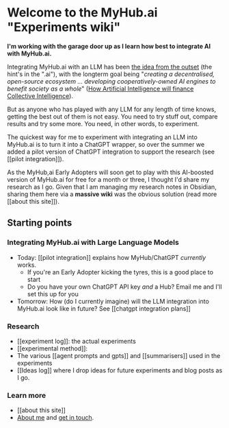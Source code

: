 # Welcome to the MyHub.ai "Experiments wiki"

**I'm working with the garage door up as I learn how best to integrate AI with MyHub.ai.**

Integrating MyHub.ai with an LLM has been [the idea from the outset](https://mathewlowry.medium.com/a-minimum-viable-ecosystem-for-collective-intelligence-7738848ce9c4) (the hint's in the ".ai"), with the longterm goal being "*creating a decentralised, open-source ecosystem ... developing cooperatively-owned AI engines to benefit society as a whole*" ([How Artificial Intelligence will finance Collective Intelligence](https://mathewlowry.medium.com/how-artificial-intelligence-will-finance-collective-intelligence-5d17adcce98b)).

But as anyone who has played with any LLM for any length of time knows, getting the best out of them is not easy. You need to try stuff out, compare results and try some more. You need, in other words, to experiment.

The quickest way for me to experiment with integrating an LLM into MyHub.ai is to turn it into a ChatGPT wrapper, so over the summer we added a pilot version of ChatGPT integration to support the research (see [[pilot integration]]). 

As the MyHub,ai Early Adopters will soon get to play with this AI-boosted version of MyHub.ai for free for a month or three, I thought I'd share my research as I go. Given that I am managing my research notes in Obsidian, sharing them here via a **massive wiki** was the obvious solution (read more [[about this site]]).  

## Starting points

### Integrating MyHub.ai with Large Language Models

* Today: [[pilot integration]] explains how MyHub/ChatGPT *currently* works. 
	* If you're an Early Adopter kicking the tyres, this is a good place to start 
	* Do you have your own ChatGPT API key *and* a Hub? Email me and I'll set this up for you
* Tomorrow: How (do I currently imagine) will the LLM integration into MyHub.ai look like in future? See [[chatgpt integration plans]]

### Research

* [[experiment log]]: the actual experiments
* [[experimental method]]: 
* The various [[agent prompts and gpts]] and [[summarisers]] used in the experiments
* [[Ideas log]] where I drop ideas for future experiments and blog posts as I go.
  
### Learn more

* [[about this site]]
* [About me](https://myhub.ai/@mathewlowry/about/) and [get in touch](https://myhub.ai/@mathewlowry/about/#contact).